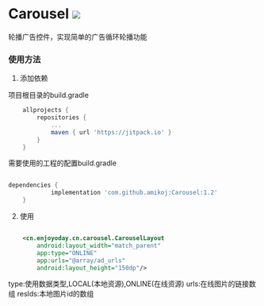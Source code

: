 # Carousel [![](https://jitpack.io/v/amikoj/Carousel.svg)](https://jitpack.io/#amikoj/Carousel)

轮播广告控件，实现简单的广告循环轮播功能

### 使用方法

1. 添加依赖

项目根目录的build.gradle
```groovy
	allprojects {
		repositories {
			...
			maven { url 'https://jitpack.io' }
		}
	}
```

需要使用的工程的配置build.gradle
```groovy

dependencies {
	        implementation 'com.github.amikoj:Carousel:1.2'
	}

```


2. 使用

```xml

    <cn.enjoyoday.cn.carousel.CarouselLayout
        android:layout_width="match_parent"
        app:type="ONLINE"
        app:urls="@array/ad_urls"
        android:layout_height="150dp"/>

```

type:使用数据类型,LOCAL(本地资源),ONLINE(在线资源)
urls:在线图片的链接数组
resIds:本地图片id的数组